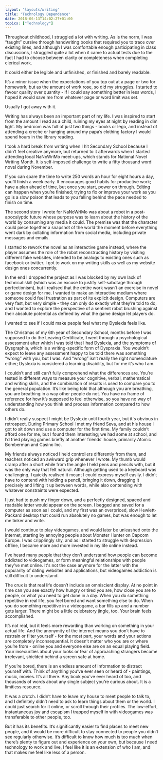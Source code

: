 ```yaml
---
layout: 'layouts/writing'
title: "Technology Dependence"
date: 2018-06-13T14:02:27+01:00
topics: ["Technology"]
---
```


Throughout childhood, I struggled a lot with writing. As is the norm, I was “taught” cursive through handwriting books that required you to trace over existing lines, and  although I was comfortable enough participating in class discussions, I struggled quite a lot when it came to actual tests due to the fact I had to choose between clarity or completeness when completing clerical work.

It could either be legible and unfinished, or finished and barely readable.

It’s a minor issue when the expectations of you top out at a page or two for homework, but as the amount of work rose, so did my struggles. I started to favour quality over quantity - if I could say something better in less words, I hoped it would save me from whatever page or word limit was set.

Usually I got away with it.

Writing has always been an important part of my life. I was inspired to start from the amount I read as a child, ruining my eyes at night by reading in dim light. My bedroom was full of just two things - books or lego, and instead of attending a creche or hanging around my papa’s clothing factory I would spend hours in the library reading.

I took a hard break from writing when I hit Secondary School because I didn’t feel creative anymore, but returned to it afterwards when I started attending local NaNoWriMo meet-ups, which stands for National Novel Writing Month. It is self-imposed challenge to write a fifty thousand word novel during November.

If you can spare the time to write 250 words an hour for eight hours a day, you’ll finish a week early.  It encourages good habits for productive work; have a plan ahead of time, but once you start, power on through. Editing can happen when you’re finished; trying to fix or improve your work as you go is a slow poison that leads to you falling behind the pace needed to finish on time.

The second story I wrote for NaNoWriMo was about a robot in a post-apocalyptic future whose purpose was to learn about the history of the world by consuming any media it could. The premise was that the character could piece together a snapshot of the world the moment before everything went dark by collating information from social media, including private messages and emails.

I started to rework the novel as an interactive game instead, where the player assumes the role of the robot reconstructing history by visiting different fake websites, intended to be analogs to existing ones such as facebook or twitter. I got to work on my writing skills as well as my website design ones concurrently.

In the end I dropped the project as I was blocked by my own lack of technical skill (which was an excuse to justify self-sabotage through perfectionism), but I realised that the entire work wasn’t an exercise in novel or game design for me. I wanted to make an interactive medium where someone could feel frustration as part of its explicit design. Computers are very fast, but very simple - they can only do exactly what they’re told to do, and I wanted to explore the perspective of a sentient robot brushing against their absolute potential as defined by what the game design let players do.

I wanted to see if I could make people feel what my Dyslexia feels like.

The Christmas of my 6th year of Secondary School, months before I was supposed to do the Leaving Certificate, I went through a psychological assessment after which I was told that I had Dyslexia, and the symptoms of Dysgraphia, which is a writing-specific form of Dyspraxia. You wouldn’t expect to leave any assessment happy to be told there was something “wrong” with you, but I was. And “wrong” isn’t really the right nomenclature either; Dyslexia is considered a learning disability, but for me it’s who I am.

I couldn’t and still can’t fully comprehend what the differences are. You’re tested in different ways to measure your cognitive, verbal, mathematical and writing skills, and the combination of results is used to compare you to the general population. It’s like being told that although you are breathing, you are breathing in a way other people do not. You have no frame of reference for how it’s supposed to feel otherwise, so you have no way of understanding how you think and process information compared to how others do.

I didn’t really suspect I might be Dyslexic until fourth year, but it's obvious in retrospect. During Primary School I met my friend Seva, and at his house I got to sit down and use a computer for the first time. My family couldn’t afford one for me, but I found them interesting; we had some at school, and I’d tried playing games briefly at another friends’ house, primarily Atomic Bomberman and Casino Inc.

My friends always noticed I held controllers differently from them, and teachers noticed an awkward grip whenever I wrote. My thumb would cramp after a short while from the angle I held pens and pencils with, but it was the only way that felt natural. Although getting used to a keyboard was challenging, I quickly realised it meant I could express myself easily. I didn’t have to contend with holding a pencil, bringing it down, dragging it precisely and lifting it up between words, while also contending with whatever constraints were expected.

I just had to push my finger down, and a perfectly designed, spaced and readable letter would appear on the screen. I begged and saved for a computer as soon as I could, and my first was an overpriced, slow Hewlett-Packard desktop that could run absolutely no games, but was enough to let me tinker and write.

I would continue to play videogames, and would later be unleashed onto the internet, starting by annoying people about Monster Hunter on Capcom Europe. I was cripplingly shy, and as I started to struggle with depression offline, I became more and more invested in my life online instead.

I've heard many people that they don’t understand how people can become addicted to videogames, or form meaningful relationships with people they’ve met online. It's not the case anymore for the latter with the popularity of dating websites and applications, but videogames addiction is still difficult to understand.

The crux is that real life doesn’t include an omniscient display. At no point in time can you see exactly how hungry or tired you are, how close you are to people, or what you need to get done in a day.  When you do something repetitive in real life, you feel bored and want something else to do. When you do something repetitive in a videogame, a bar fills up and a number gets larger. There might be a little celebratory jingle, too. Your brain feels accomplished.

It’s not real, but it feels more rewarding than working on something in your actual life. And the anonymity of the internet means you don’t have to restrain or filter yourself - for the most part, your words and your actions are completely inconsequential. It doesn’t matter who you are or where you’re from - online you and everyone else are on an equal playing field. Your insecurities about your looks or fear of approaching strangers become irrelevant, shielded behind a screen safe at home.

If you’re bored, there is an endless amount of information to distract yourself with. Think of anything you’ve ever seen or heard of - paintings, music, movies. It’s all there. Any book you’ve ever heard of too, and thousands of words about any single subject you're curious about. It is a limitless resource.

It was a crutch. I didn’t have to leave my house to meet people to talk to, and I definitely didn’t need to ask to learn things about them or the world. I could just search for it online, or scroll through their profiles. The low-effort, instantaneous joy and escapism I trapped myself in with videogames was transferable to other people, too.

But it has its benefits. It’s significantly easier to find places to meet new people, and it would be more difficult to stay connected to people you didn’t see regularly otherwise. It’s difficult to know how much is too much when there’s plenty to figure out and experience on your own, but because I need technology to work and live, I feel like it is an extension of who I am, and that makes me feel like less of a person.